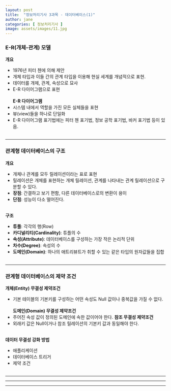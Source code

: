 ```yaml
---
layout: post
title:  "정보처리기사 3과목 - 데이터베이스(1)"
author: jane
categories: [ 정보처리기사 ]
image: assets/images/11.jpg
---
```


### E-R(개체-관계) 모델

**개요**
   - 1976년 피터 첸에 의해 제안 
   - 개체 타입과 이들 간의 관계 타입을 이용해 현실 세계를 개념적으로 표현.
   - 데이터를 개체, 관계, 속성으로 묘사
   - E-R 다이어그램으로 표현
<br><br>
**E-R 다이어그램**
   - 시스템 내에서 역할을 가진 모든 실체들을 표현
   - 뷰(view)들을 하나로 단일화
   - E-R 다이어그램 표기법에는 피터 첸 표기법, 정보 공학 표기법, 바커 표기법 등이 있음.
<br><br>

---

### 관계형 데이터베이스의 구조

**개요**
   - 개체나 관계를 모두 릴레이션이라는 표로 표현
   - 릴레이션은 개체를 표현하는 개체 릴레이션, 관계를 나타내는 관계 릴레이션으로 구분할 수 있다.
   - **장점**: 간결하고 보기 편함, 다른 데이터베이스로의 변환이 용이
   - **단점**: 성능이 다소 떨어진다.
<br><br>   

**구조** 
   - **튜플**: 각각의 행(Row)
   - **카디널리티(Cardinality)**: 튜플의 수
   - **속성(Attribute)**: 데이터베이스를 구성하는 가장 작은 논리적 단위
   - **차수(Degree)**: 속성의 수
   - **도메인(Domain)**: 하나의 애트리뷰트가 취할 수 있는 같은 타입의 원자값들을 집합
<br><br>
 
---

### 관계형 데이터베이스의 제약 조건

**개체(Entity) 무결성 제약조건**
   - 기본 테이블의 기본키를 구성하는 어떤 속성도 Null 값이나 중복값을 가질 수 없다.
<br><br>
**도메인(Domain) 무결성 제약조건**
   - 주어진 속성 값이 정의된 도메인에 속한 값이어야 한다.
**참조 무결성 제약조건**
   - 외래키 값은 Null이거나 참조 릴레이션의 기본키 값과 동일해야 한다. 
<br><br>

**데이터 무결성 강화 방법**
   - 애플리케이션
   - 데이터베이스 트리거
   - 제약 조건
<br><br>
---


---
---

